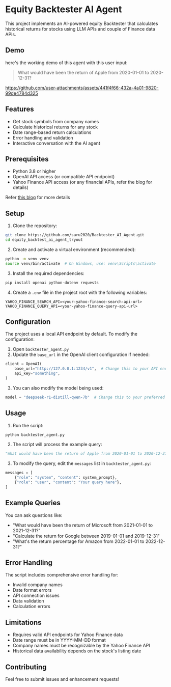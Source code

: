 # Equity Backtester AI Agent

This project implements an AI-powered equity Backtester that calculates historical returns for stocks using LLM APIs and couple of Finance data APIs.

## Demo

here's the working demo of this agent with this user input:
> What would have been the return of Apple from 2020-01-01 to 2020-12-31?

https://github.com/user-attachments/assets/441f4f66-432a-4a01-9820-99de4784d325





## Features

- Get stock symbols from company names
- Calculate historical returns for any stock
- Date range-based return calculations
- Error handling and validation
- Interactive conversation with the AI agent

## Prerequisites

- Python 3.8 or higher
- OpenAI API access (or compatible API endpoint)
- Yahoo Finance API access (or any financial APIs, refer the blog for details)

Refer [this blog](./blog/blog.md) for more details

## Setup

1. Clone the repository:
```bash
git clone https://github.com/saru2020/Backtester_AI_Agent.git
cd equity_backtest_ai_agent_tryout
```

2. Create and activate a virtual environment (recommended):
```bash
python -m venv venv
source venv/bin/activate  # On Windows, use: venv\Scripts\activate
```

3. Install the required dependencies:
```bash
pip install openai python-dotenv requests
```

4. Create a `.env` file in the project root with the following variables:
```env
YAHOO_FINANCE_SEARCH_API=<your-yahoo-finance-search-api-url>
YAHOO_FINANCE_QUERY_API=<your-yahoo-finance-query-api-url>
```

## Configuration

The project uses a local API endpoint by default. To modify the configuration:

1. Open `backtester_agent.py`
2. Update the `base_url` in the OpenAI client configuration if needed:
```python
client = OpenAI(
    base_url="http://127.0.0.1:1234/v1",  # Change this to your API endpoint
    api_key="something",
)
```

3. You can also modify the model being used:
```python
model = "deepseek-r1-distill-qwen-7b"  # Change this to your preferred model
```

## Usage

1. Run the script:
```bash
python backtester_agent.py
```

2. The script will process the example query:
```python
"What would have been the return of Apple from 2020-01-01 to 2020-12-31?"
```

3. To modify the query, edit the `messages` list in `backtester_agent.py`:
```python
messages = [
    {"role": "system", "content": system_prompt},
    {"role": "user", "content": "Your query here"},
]
```

## Example Queries

You can ask questions like:
- "What would have been the return of Microsoft from 2021-01-01 to 2021-12-31?"
- "Calculate the return for Google between 2019-01-01 and 2019-12-31"
- "What's the return percentage for Amazon from 2022-01-01 to 2022-12-31?"

## Error Handling

The script includes comprehensive error handling for:
- Invalid company names
- Date format errors
- API connection issues
- Data validation
- Calculation errors

## Limitations

- Requires valid API endpoints for Yahoo Finance data
- Date range must be in YYYY-MM-DD format
- Company names must be recognizable by the Yahoo Finance API
- Historical data availability depends on the stock's listing date

## Contributing

Feel free to submit issues and enhancement requests! 
